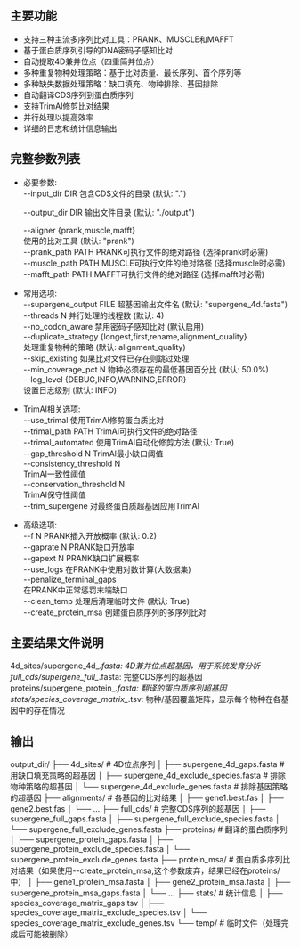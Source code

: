 ## 主要功能
- 支持三种主流多序列比对工具：PRANK、MUSCLE和MAFFT
- 基于蛋白质序列引导的DNA密码子感知比对
- 自动提取4D兼并位点（四重简并位点）
- 多种重复物种处理策略：基于比对质量、最长序列、首个序列等
- 多种缺失数据处理策略：缺口填充、物种排除、基因排除
- 自动翻译CDS序列到蛋白质序列
- 支持TrimAl修剪比对结果
- 并行处理以提高效率
- 详细的日志和统计信息输出

## 完整参数列表
- 必要参数:  
  --input_dir DIR          包含CDS文件的目录 (默认: ".")
   
  --output_dir DIR         输出文件目录 (默认: "./output")
    
  --aligner {prank,muscle,mafft}    
                           使用的比对工具 (默认: "prank")     
  --prank_path PATH        PRANK可执行文件的绝对路径 (选择prank时必需)   
  --muscle_path PATH       MUSCLE可执行文件的绝对路径 (选择muscle时必需)   
  --mafft_path PATH        MAFFT可执行文件的绝对路径 (选择mafft时必需)   
  
- 常用选项:  
  --supergene_output FILE  超基因输出文件名 (默认: "supergene_4d.fasta")   
  --threads N              并行处理的线程数 (默认: 4)   
  --no_codon_aware         禁用密码子感知比对 (默认启用)   
  --duplicate_strategy {longest,first,rename,alignment_quality}   
                           处理重复物种的策略 (默认: alignment_quality)   
  --skip_existing          如果比对文件已存在则跳过处理   
  --min_coverage_pct N     物种必须存在的最低基因百分比 (默认: 50.0%)   
  --log_level {DEBUG,INFO,WARNING,ERROR}   
                           设置日志级别 (默认: INFO)   

- TrimAl相关选项:  
  --use_trimal            使用TrimAl修剪蛋白质比对  
  --trimal_path PATH      TrimAl可执行文件的绝对路径  
  --trimal_automated      使用TrimAl自动化修剪方法 (默认: True)  
  --gap_threshold N       TrimAl最小缺口阈值  
  --consistency_threshold N  
                          TrimAl一致性阈值   
  --conservation_threshold N  
                          TrimAl保守性阈值  
  --trim_supergene        对最终蛋白质超基因应用TrimAl   
  
- 高级选项:  
  --f N                   PRANK插入开放概率 (默认: 0.2)  
  --gaprate N             PRANK缺口开放率  
  --gapext N              PRANK缺口扩展概率  
  --use_logs              在PRANK中使用对数计算(大数据集)   
  --penalize_terminal_gaps   
                          在PRANK中正常惩罚末端缺口   
  --clean_temp            处理后清理临时文件 (默认: True)   
  --create_protein_msa    创建蛋白质序列的多序列比对   

## 主要结果文件说明
4d_sites/supergene_4d_*.fasta: 4D兼并位点超基因，用于系统发育分析  
full_cds/supergene_full_*.fasta: 完整CDS序列的超基因  
proteins/supergene_protein_*.fasta: 翻译的蛋白质序列超基因   
stats/species_coverage_matrix_*.tsv: 物种/基因覆盖矩阵，显示每个物种在各基因中的存在情况   

## 输出
output_dir/
├── 4d_sites/               # 4D位点序列
│   ├── supergene_4d_gaps.fasta             # 用缺口填充策略的超基因
│   ├── supergene_4d_exclude_species.fasta   # 排除物种策略的超基因
│   └── supergene_4d_exclude_genes.fasta     # 排除基因策略的超基因
├── alignments/             # 各基因的比对结果
│   ├── gene1.best.fas
│   ├── gene2.best.fas
│   └── ...
├── full_cds/               # 完整CDS序列的超基因
│   ├── supergene_full_gaps.fasta
│   ├── supergene_full_exclude_species.fasta
│   └── supergene_full_exclude_genes.fasta
├── proteins/               # 翻译的蛋白质序列
│   ├── supergene_protein_gaps.fasta
│   ├── supergene_protein_exclude_species.fasta
│   └── supergene_protein_exclude_genes.fasta
├── protein_msa/            # 蛋白质多序列比对结果（如果使用--create_protein_msa,这个参数废弃，结果已经在proteins/ 中）
│   ├── gene1_protein_msa.fasta
│   ├── gene2_protein_msa.fasta
│   ├── supergene_protein_msa_gaps.fasta
│   └── ...
├── stats/                  # 统计信息
│   ├── species_coverage_matrix_gaps.tsv
│   ├── species_coverage_matrix_exclude_species.tsv
│   └── species_coverage_matrix_exclude_genes.tsv
└── temp/                   # 临时文件（处理完成后可能被删除）
